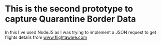 # This is the second prototype to capture Quarantine Border Data

In this I've used NodeJS as I was trying to implement a JSON request to get flights details from www.flightaware.com
